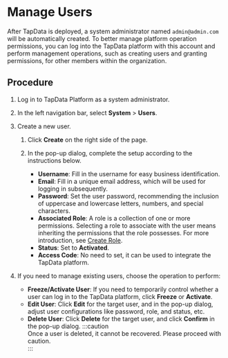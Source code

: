 # Manage Users

After TapData is deployed, a system administrator named `admin@admin.com` will be automatically created. To better manage platform operation permissions, you can log into the TapData platform with this account and perform management operations, such as creating users and granting permissions, for other members within the organization.

## Procedure

1. Log in to TapData Platform as a system administrator.

2. In the left navigation bar, select **System** > **Users**.

3. Create a new user.

    1. Click **Create** on the right side of the page.

    2. In the pop-up dialog, complete the setup according to the instructions below.

        * **Username**: Fill in the username for easy business identification.
        * **Email**: Fill in a unique email address, which will be used for logging in subsequently.
        * **Password**: Set the user password, recommending the inclusion of uppercase and lowercase letters, numbers, and special characters.
        * **Associated Role**: A role is a collection of one or more permissions. Selecting a role to associate with the user means inheriting the permissions that the role possesses. For more introduction, see [Create Role](manage-role.md).
        * **Status**: Set to **Activated**.
        * **Access Code**: No need to set, it can be used to integrate the TapData platform.

4. If you need to manage existing users, choose the operation to perform:

    * **Freeze/Activate User**: If you need to temporarily control whether a user can log in to the TapData platform, click **Freeze** or **Activate**.
    * **Edit User**: Click **Edit** for the target user, and in the pop-up dialog, adjust user configurations like password, role, and status, etc.
    * **Delete User**: Click **Delete** for the target user, and click **Confirm** in the pop-up dialog.
      :::caution   
      Once a user is deleted, it cannot be recovered. Please proceed with caution.   
      :::
